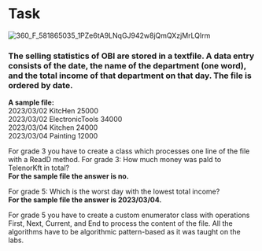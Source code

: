 # Task
![360_F_581865035_1PZe6tA9LNqGJ942w8jQmQXzjMrLQlrm](https://github.com/laiba1025/Csharp-OOP/assets/123197772/881e4888-9ac9-4466-9f3b-c7c376c2a619)

### The selling statistics of OBI are stored in a textfile. A data entry consists of the date, the name of the department (one word), and the total income of that department on that day. The file is ordered by date.

**A sample file:**
<br> 2023/03/02 KitcHen 25000
<br> 2023/03/02 ElectronicTools 34000
<br> 2023/03/04 Kitchen 24000
<br> 2023/03/04 Painting 12000

For grade 3 you have to create a class which processes one line of the file with a ReadD method. For grade 3: How much money was pald to TelenorKft in total?
<br> **For the sample file the answer is no.**

For grade 5: Which is the worst day with the lowest total income?
<br> **For the sample file the answer is 2023/03/04.**

For grade 5 you have to create a custom enumerator class with operations First, Next,
Current, and End to process the content of the file. All the algorithms have to be algorithmic
pattern-based as it was taught on the labs.








